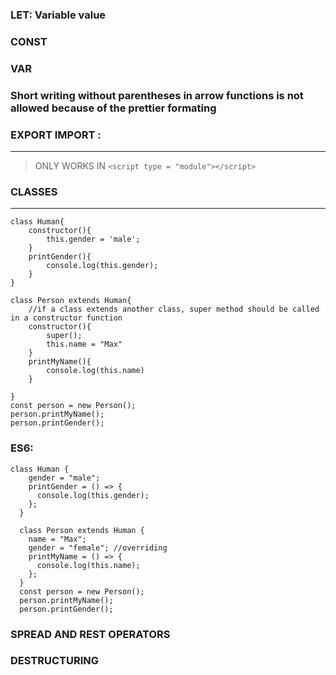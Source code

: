 ### LET: Variable value

### CONST

### VAR

### Short writing without parentheses in arrow functions is not allowed because of the prettier formating

### EXPORT IMPORT :

---

> ONLY WORKS IN `<script type = "module"></script>`

### CLASSES

---

```
class Human{
    constructor(){
        this.gender = 'male';
    }
    printGender(){
        console.log(this.gender);
    }
}

class Person extends Human{
    //if a class extends another class, super method should be called in a constructor function
    constructor(){
        super();
        this.name = "Max"
    }
    printMyName(){
        console.log(this.name)
    }

}
const person = new Person();
person.printMyName();
person.printGender();
```

### ES6:

```
class Human {
    gender = "male";
    printGender = () => {
      console.log(this.gender);
    };
  }

  class Person extends Human {
    name = "Max";
    gender = "female"; //overriding
    printMyName = () => {
      console.log(this.name);
    };
  }
  const person = new Person();
  person.printMyName();
  person.printGender();
```

### SPREAD AND REST OPERATORS

### DESTRUCTURING
